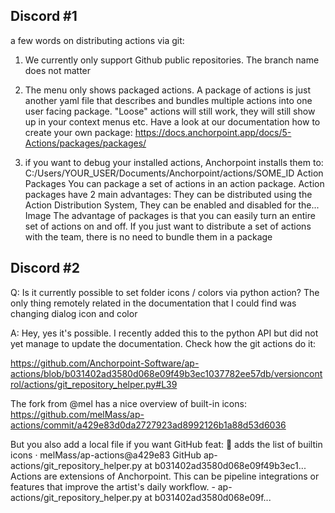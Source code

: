 Discord #1
-----------

a few words on distributing actions via git:

1) We currently only support Github public repositories. The branch name does not matter

2) The menu only shows packaged actions. A package of actions is just another yaml file that describes and bundles multiple actions into one user facing package. "Loose" actions will still work, they will still show up in your context menus etc. Have a look at our documentation how  to create your own package: https://docs.anchorpoint.app/docs/5-Actions/packages/packages/

3) if you want to debug your installed actions, Anchorpoint installs them to: C:/Users/YOUR_USER/Documents/Anchorpoint/actions/SOME_ID 
Action Packages
You can package a set of actions in an action package. Action packages have 2 main advantages: They can be distributed using the Action Distribution System, They can be enabled and disabled for the...
Image
The advantage of packages is that you can easily turn an entire set of actions on and off. If you just want to distribute a set of actions with the team, there is no need to bundle them in a package


Discord #2
-----------
Q:
Is it currently possible to set folder icons / colors via python action? The only thing remotely related in the documentation that I could find was changing dialog icon and color

A:
Hey, yes it's possible. I recently added this to the python API but did not yet manage to update the documentation.
Check how the git actions do it: 

https://github.com/Anchorpoint-Software/ap-actions/blob/b031402ad3580d068e09f49b3ec1037782ee57db/versioncontrol/actions/git_repository_helper.py#L39

The fork from @mel has a nice overview of built-in icons:
https://github.com/melMass/ap-actions/commit/a429e83d0da2727923ad8992126b1a88d53d6036

But you also add a local file if you want
GitHub
feat: 📝 adds the list of builtin icons · melMass/ap-actions@a429e83
GitHub
ap-actions/git_repository_helper.py at b031402ad3580d068e09f49b3ec1...
Actions are extensions of Anchorpoint. This can be pipeline integrations or features that improve the artist&#39;s daily workflow. - ap-actions/git_repository_helper.py at b031402ad3580d068e09f...